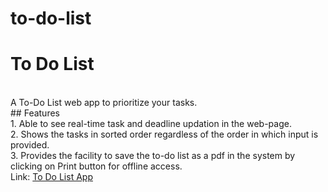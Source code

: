 # to-do-list

# To Do List

<br>
A To-Do List web app to prioritize your tasks.
<br>
## Features
<br>
1. Able to see real-time task and deadline updation in the web-page. <br>
2. Shows the tasks in sorted order regardless of the order in which input is provided. <br>
3. Provides the facility to save the to-do list as a pdf in the system by clicking on Print button for offline access. <br>
Link: <a href="https://sunainacode.github.io/to-do-list/"> To Do List App </a>
